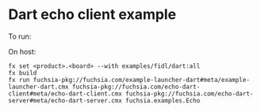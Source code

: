 # Dart echo client example

To run:

On host:

```
fx set <product>.<board> --with examples/fidl/dart:all
fx build
fx run fuchsia-pkg://fuchsia.com/example-launcher-dart#meta/example-launcher-dart.cmx fuchsia-pkg://fuchsia.com/echo-dart-client#meta/echo-dart-client.cmx fuchsia-pkg://fuchsia.com/echo-dart-server#meta/echo-dart-server.cmx fuchsia.examples.Echo
```
